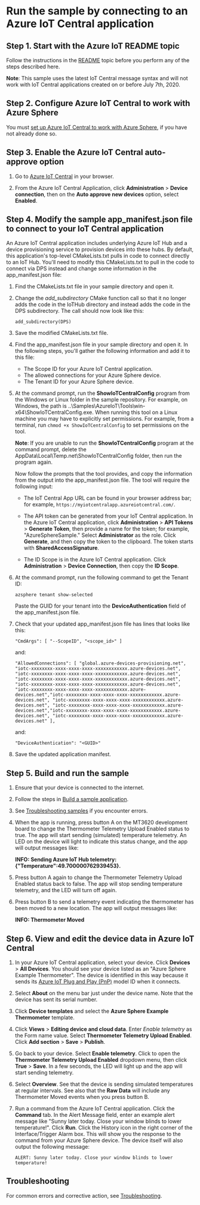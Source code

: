 # Run the sample by connecting to an Azure IoT Central application

## Step 1. Start with the Azure IoT README topic

Follow the instructions in the [README](./README.md) topic before you perform any of the steps described here.

**Note**: This sample uses the latest IoT Central message syntax and will not work with IoT Central applications created on or before July 7th, 2020.

## Step 2. Configure Azure IoT Central to work with Azure Sphere

You must [set up Azure IoT Central to work with Azure Sphere](https://docs.microsoft.com/azure-sphere/app-development/setup-iot-central), if you have not already done so.

## Step 3. Enable the Azure IoT Central auto-approve option

1. Go to [Azure IoT Central](https://apps.azureiotcentral.com/myapps) in your browser.

1. From the Azure IoT Central Application, click **Administration** > **Device connection**, then on the **Auto approve new devices** option, select **Enabled**.

## Step 4. Modify the sample app_manifest.json file to connect to your IoT Central application

An Azure IoT Central application includes underlying Azure IoT Hub and a device provisioning service to provision devices into these hubs. By default, this application's top-level CMakeLists.txt pulls in code to connect directly to an IoT Hub. You'll need to modify this CMakeLists.txt to pull in the code to connect via DPS instead and change some information in the app_manifest.json file:

1. Find the CMakeLists.txt file in your sample directory and open it.

1. Change the *add_subdirectory* CMake function call so that it no longer adds the code in the IoTHub directory and instead adds the code in the DPS subdirectory. The call should now look like this:

   `add_subdirectory(DPS)`

1. Save the modified CMakeLists.txt file.

1. Find the app_manifest.json file in your sample directory and open it. In the following steps, you'll gather the following information and add it to this file:

   - The Scope ID for your Azure IoT Central application.
   - The allowed connections for your Azure Sphere device.
   - The Tenant ID for your Azure Sphere device.

1. At the command prompt, run the **ShowIoTCentralConfig** program from the Windows or Linux folder in the sample repository. For example, on Windows, the path is ..\Samples\AzureIoT\Tools\win-x64\ShowIoTCentralConfig.exe. When running this tool on a Linux machine you may have to explicitly set permissions. For example, from a terminal, run `chmod +x ShowIoTCentralConfig` to set permissions on the tool.

   **Note**: If you are unable to run the **ShowIoTCentralConfig** program at the command prompt, delete the AppData\Local\Temp\.net\ShowIoTCentralConfig folder, then run the program again.

   Now follow the prompts that the tool provides, and copy the information from the output into the app_manifest.json file. The tool will require the following input:

   - The IoT Central App URL can be found in your browser address bar; for example, `https://myiotcentralapp.azureiotcentral.com/`.

   - The API token can be generated from your IoT Central application. In the Azure IoT Central application, click **Administration** > **API Tokens** > **Generate Token**, then provide a name for the token; for example, "AzureSphereSample." Select **Administrator** as the role. Click **Generate**, and then copy the token to the clipboard. The token starts with **SharedAccessSignature**.

   - The ID Scope is in the Azure IoT Central application. Click **Administration** > **Device Connection**, then copy the **ID Scope**.

1. At the command prompt, run the following command to get the Tenant ID:

   `azsphere tenant show-selected`

   Paste the GUID for your tenant into the **DeviceAuthentication** field of the app_manifest.json file.

1. Check that your updated app_manifest.json file has lines that looks like this:

      `"CmdArgs": [ "--ScopeID", "<scope_id>" ]`

   and:

      `"AllowedConnections": [ "global.azure-devices-provisioning.net", "iotc-xxxxxxxx-xxxx-xxxx-xxxx-xxxxxxxxxxxx.azure-devices.net", "iotc-xxxxxxxx-xxxx-xxxx-xxxx-xxxxxxxxxxxx.azure-devices.net", "iotc-xxxxxxxx-xxxx-xxxx-xxxx-xxxxxxxxxxxx.azure-devices.net", "iotc-xxxxxxxx-xxxx-xxxx-xxxx-xxxxxxxxxxxx.azure-devices.net", "iotc-xxxxxxxx-xxxx-xxxx-xxxx-xxxxxxxxxxxx.azure-devices.net","iotc-xxxxxxxx-xxxx-xxxx-xxxx-xxxxxxxxxxxx.azure-devices.net", "iotc-xxxxxxxx-xxxx-xxxx-xxxx-xxxxxxxxxxxx.azure-devices.net", "iotc-xxxxxxxx-xxxx-xxxx-xxxx-xxxxxxxxxxxx.azure-devices.net","iotc-xxxxxxxx-xxxx-xxxx-xxxx-xxxxxxxxxxxx.azure-devices.net", "iotc-xxxxxxxx-xxxx-xxxx-xxxx-xxxxxxxxxxxx.azure-devices.net" ],`

   and:

      `"DeviceAuthentication": "<GUID>"`

1. Save the updated application manifest.

## Step 5. Build and run the sample

1. Ensure that your device is connected to the internet.

1. Follow the steps in [Build a sample application](../../BUILD_INSTRUCTIONS.md).

1. See [Troubleshooting samples](../troubleshooting.md) if you encounter errors.

1. When the app is running, press button A on the MT3620 development board to change the Thermometer Telemetry Upload Enabled status to true. The app will start sending (simulated) temperature telemetry.  An LED on the device will light to indicate this status change, and the app will output messages like:

   **INFO: Sending Azure IoT Hub telemetry: {"Temperature":49.700000762939453}.**

1. Press button A again to change the Thermometer Telemetry Upload Enabled status back to false. The app will stop sending temperature telemetry, and the LED will turn off again.

1. Press button B to send a telemetry event indicating the thermometer has been moved to a new location. The app will output messages like:

   **INFO: Thermometer Moved**

## Step 6. View and edit the device data in Azure IoT Central

1. In your Azure IoT Central application, select your device. Click **Devices** > **All Devices**. You should see your device listed as an "Azure Sphere Example Thermometer". The device is identified in this way because it sends its [Azure IoT Plug and Play (PnP)](https://docs.microsoft.com/azure/iot-pnp/) model ID when it connects.

1. Select **About** on the menu bar just under the device name. Note that the device has sent its serial number.

1. Click **Device templates** and select the **Azure Sphere Example Thermometer** template.

1. Click **Views** > **Editing device and cloud data**. Enter *Enable telemetry* as the Form name value. Select **Thermometer Telemetry Upload Enabled**. Click **Add section** > **Save** > **Publish**.

1. Go back to your device. Select **Enable telemetry**. Click to open the **Thermometer Telemetry Upload Enabled** dropdown menu, then click **True** > **Save**. In a few seconds, the LED will light up and the app will start sending telemetry.

1. Select **Overview**. See that the device is sending simulated temperatures at regular intervals. See also that the **Raw Data** will include any Thermometer Moved events when you press button B.

1. Run a command from the Azure IoT Central application. Click the **Command** tab.  In the Alert Message field, enter an example alert message like "Sunny later today. Close your window blinds to lower temperature!".  Click **Run**. Click the History icon in the right corner of the Interface/Trigger Alarm box. This will show you the response to the command from your Azure Sphere device. The device itself will also output the following message:

   ```
   ALERT: Sunny later today. Close your window blinds to lower temperature!
   ```

## Troubleshooting

For common errors and corrective action, see [Troubleshooting](./troubleshooting.md).
